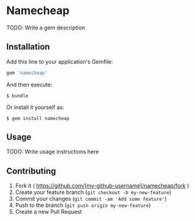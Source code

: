 # Namecheap

TODO: Write a gem description

## Installation

Add this line to your application's Gemfile:

```ruby
gem 'namecheap'
```

And then execute:

    $ bundle

Or install it yourself as:

    $ gem install namecheap

## Usage

TODO: Write usage instructions here

## Contributing

1. Fork it ( https://github.com/[my-github-username]/namecheap/fork )
2. Create your feature branch (`git checkout -b my-new-feature`)
3. Commit your changes (`git commit -am 'Add some feature'`)
4. Push to the branch (`git push origin my-new-feature`)
5. Create a new Pull Request
